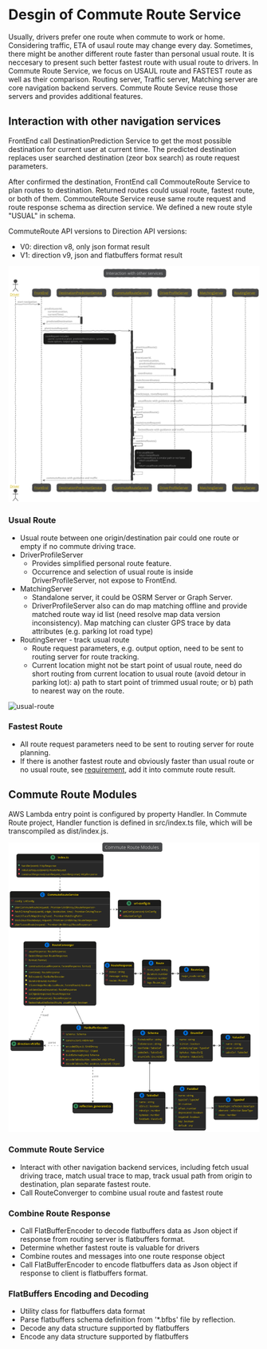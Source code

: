 # Desgin of Commute Route Service

Usually, drivers prefer one route when commute to work or home. Considering traffic, ETA of usaul route may change every day. Sometimes, there might be another different route faster than personal usual route. It is neccesary to present such better fastest route with usual route to drivers. In Commute Route Service, we focus on USAUL route and FASTEST route as well as their comparison. Routing server, Traffic server, Matching server are core navigation backend servers. Commute Route Sevice reuse those servers and provides additional features. 

## Interaction with other navigation services 

FrontEnd call DestinationPrediction Service to get the most possible destination for current user at current time. The predicted destination replaces user searched destination (zeor box search) as route request parameters.

After confirmed the destination, FrontEnd call CommouteRoute Service to plan routes to destination. Returned routes could usual route, fastest route, or both of them. CommouteRoute Service reuse same route request and route response schema as direction service. We defined a new route style "USUAL" in schema.

CommuteRoute API versions to Direction API versions:

* V0: direction v8, only json format result
* V1: direction v9, json and flatbuffers format result

![interaction-diagram](image/commute-route-interaction.svg)

### Usual Route 

* Usual route between one origin/destination pair could one route or empty if no commute driving trace.
* DriverProfileServer 
  - Provides simplified personal route feature. 
  - Occurrence and selection of usual route is inside DriverProfileServer, not expose to FrontEnd.
* MatchingServer
  - Standalone server, it could be OSRM Server or Graph Server.
  - DriverProfileServer also can do map matching offline and provide matched route way id list (need resolve map data version inconsistency). Map matching can cluster GPS trace by data attributes (e.g. parking lot road type) 
* RoutingServer - track usual route
  - Route request parameters, e.g. output option, need to be sent to routing server for route tracking. 
  - Current location might not be start point of usual route, need do short routing from current location to usual route (avoid detour in parking lot): a) path to start point of trimmed usual route; or b) path to nearest way on the route. 

![usual-route](image/usual-route-at-parking-lot.png)

### Fastest Route

 * All route request parameters need to be sent to routing server for route planning. 
 * If there is another fastest route and obviously faster than usual route or no usual route, see [requirement](https://spaces.telenav.com:8443/display/TAS/Commute+Mode+-+Direction+Support), add it into commute route result.

## Commute Route Modules 

AWS Lambda entry point is configured by property Handler. In Commute Route project, Handler function is defined in src/index.ts file, which will be transcompiled as dist/index.js. 

![class-diagram](image/commute-route-modules.svg)

### Commute Route Service 

- Interact with other navigation backend services, including fetch usual driving trace, match usual trace to map, track usual path from origin to destination, plan separate fastest route.
- Call RouteConverger to combine usual route and fastest route

### Combine Route Response 

- Call FlatBufferEncoder to decode flatbuffers data as Json object if response from routing server is flatbuffers format.
- Determine whether fastest route is valuable for drivers
- Combine routes and messages into one route response object
- Call FlatBufferEncoder to encode flatbuffers data as Json object if response to client is flatbuffers format.

### FlatBuffers Encoding and Decoding 

- Utility class for flatbuffers data format
- Parse flatbuffers schema definition from '*.bfbs' file by reflection.
- Decode any data structure supported by flatbuffers
- Encode any data structure supported by flatbuffers